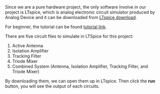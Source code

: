 Since we are a pure hardware project, the only software involve in our project is LTspice, which is analog electronic circuit simulator produced by Analog Device and it can be downloaded from [LTspice download](https://www.analog.com/en/design-center/design-tools-and-calculators/ltspice-simulator.html).

For beginner, the tutorial can be found [tutorial link](https://www.analog.com/en/education/education-library/videos/video-series/ltspice-getting-started-tutorial.html).

There are five circuit files to simulate in LTSpice for this project:

1. Active Antenna
2. Isolation Amplifier
3. Tracking Filter
4. Triode Mixer
5. Combined System (Antenna, Isolation Amplifier, Tracking Filter, and Triode Mixer)

By downloading them, we can open them up in LTspice. Then click the **run** button, you will see the output of each circuits. 

